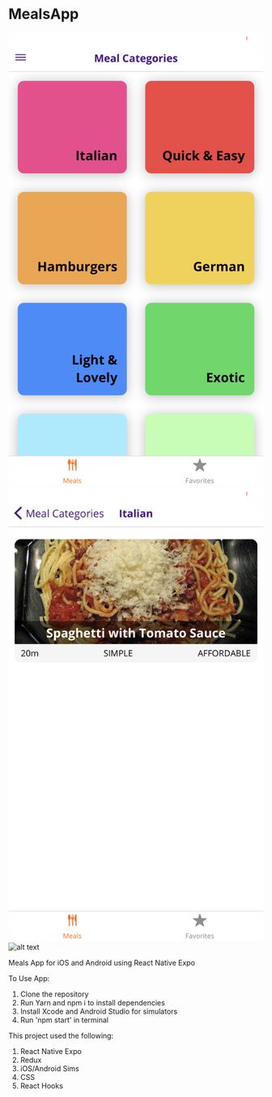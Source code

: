 # MealsApp
![alt text](main1.png)
![alt text](main2.png)
![alt text](main3.png)


Meals App for iOS and Android using React Native Expo


To Use App:
1. Clone the repository
2. Run Yarn and npm i to install dependencies
3. Install Xcode and Android Studio for simulators
4. Run 'npm start' in terminal


This project used the following:

1. React Native Expo
2. Redux
3. iOS/Android Sims
4. CSS
5. React Hooks
